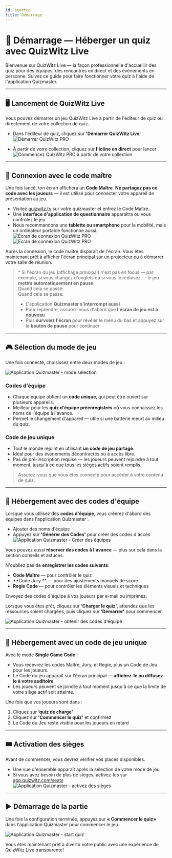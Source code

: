 ```yaml
---
id: startup
title: Démarrage
---
```


# 🚀 Démarrage — Héberger un quiz avec QuizWitz Live

Bienvenue sur QuizWitz Live — la façon professionnelle d'accueillir des quiz pour des équipes, des rencontres en direct et des événements en personne. Suivez ce guide pour faire fonctionner votre quiz à l'aide de l'application Quizmaster.

---

## 🖥️ Lancement de QuizWitz Live

Vous pouvez démarrer un jeu QuizWitz Live à partir de l'éditeur de quiz ou directement de votre collection de quiz.

- Dans l'éditeur de quiz, cliquez sur **'Démarrer QuizWitz Live'**\
  ![Démarrer QuizWitz PRO](/images/start-quizwitz-pro.png)

- À partir de votre collection, cliquez sur **l'icône en direct** pour lancer\
  ![Commencez QuizWitz PRO à partir de votre collection](/images/start-quizwitz-live.png)

---

## 🔐 Connexion avec le code maître

Une fois lancé, ton écran affichera un **Code Maître**. **Ne partagez pas ce code avec les joueurs** — il est utilisé pour connecter votre appareil de présentation au jeu.

- Visitez [quizwitz.tv](https://quizwitz.tv) sur votre quizmaster et entrez le Code Maître.
- Une **interface d'application de questionnaire** apparaîtra où vous contrôlez le jeu.
- Nous recommandons une **tablette ou smartphone** pour la mobilité, mais un ordinateur portable fonctionne aussi.\
  ![Écran de connexion QuizWitz PRO](/images/quizwitz-pro-connect-token.png)\
  ![Écran de connexion QuizWitz PRO](/images/quizwitz-pro-connect-token.png)

Après la connexion, le code maître disparaît de l'écran. Vous êtes maintenant prêt à afficher l'écran principal sur un projecteur ou à démarrer votre salle de réunion.

> \* Si l'écran du jeu (affichage principal) n'est pas en focus — par exemple, si vous changez d'onglets ou si vous le réduisez — le jeu **mettra automatiquement en pause**.\
> Quand cela se passe:\
> Quand cela se passe:
>
> - L'application **Quizmaster s'interrompt aussi**
> - Pour reprendre, assurez-vous d'abord que **l'écran de jeu est à nouveau**
> - Puis **survolez l'écran** pour révéler le menu du bas et appuyez sur le **bouton de pause** pour continuer

---

## 🎮 Sélection du mode de jeu

Une fois connecté, choisissez entre deux modes de jeu :

![Application Quizmaster - mode sélection](/images/quizmaster-app-select-mode.png)

### Codes d'équipe

- Chaque équipe obtient un **code unique**, qui peut être ouvert sur plusieurs appareils.
- Meilleur pour les **quiz d'équipe préenregistrés** où vous connaissez les noms de l'équipe à l'avance.
- Permet le changement d'appareil — utile si une batterie meurt au milieu du quiz.

### Code de jeu unique

- Tout le monde rejoint en utilisant **un code de jeu partagé**.
- Idéal pour des événements décontractés ou à accès libre.
- Pas de pré-inscription requise — les joueurs peuvent rejoindre à tout moment, jusqu'à ce que tous les sièges actifs soient remplis.

> Assurez-vous que vous êtes connecté pour accéder à votre contenu de quiz.

---

## 👥 Hébergement avec des codes d'équipe

Lorsque vous utilisez des **codes d'équipe**, vous créerez d'abord des équipes dans l'application Quizmaster :

- Ajouter des noms d'équipe
- Appuyez sur **'Générer des Codes'** pour créer des codes d'accès\
  ![Application Quizmaster - Créer des équipes](/images/quizmaster-app-create-teams.png)

Vous pouvez aussi **réserver des codes à l'avance** — plus sur cela dans la section conseils et astuces.

N'oubliez pas de **enregistrer les codes suivants**:

- **Code Maître** — pour contrôler le quiz
- \*\*Code Jury \*\* — pour des ajustements manuels de score
- **Regie Code** — pour contrôler les éléments visuels et techniques

Envoyez des codes d'équipe à vos joueurs par e-mail ou imprimez.

Lorsque vous êtes prêt, cliquez sur **‘Charger le quiz’**, attendez que les ressources soient chargées, puis cliquez sur **‘Démarrer’** pour commencer.

![Application Quizmaster - obtenir des codes d'équipe](/images/quizmaster-app-create-teams2.png)

---

## 👤 Hébergement avec un code de jeu unique

Avec le mode **Single Game Code** :

- Vous recevrez les codes Maître, Jury, et Regie, plus un Code de Jeu pour les joueurs.
- Le Code du jeu apparaît sur l'écran principal — **affichez-le ou diffusez-le à votre auditoire**.
- Les joueurs peuvent se joindre à tout moment jusqu'à ce que la limite de votre siège actif soit atteinte.

Une fois que vos joueurs sont dans :

1. Cliquez sur **‘quiz de charge’**
2. Cliquez sur **'Commencer le quiz'** et confirmez
3. Le Code du Jeu reste visible pour les joueurs en retard

---

## 🎟️ Activation des sièges

Avant de commencer, vous devrez vérifier vos places disponibles.

- Une vue d'ensemble apparaît après la sélection de votre mode de jeu
- Si vous avez besoin de plus de sièges, activez-les sur [app.quizwitz.com/seats](https://app.quizwitz.com/seats)\
  ![Application Quizmaster - activez des sièges](/images/quizmaster-app-seats.png)

---

## ▶️ Démarrage de la partie

Une fois la configuration terminée, appuyez sur **« Commencer le quiz»** dans l'application Quizmaster pour commencer le jeu.

![Application Quizmaster - start quiz](/images/quizmaster-app-start-quiz.png)

Vous êtes maintenant prêt à divertir votre public avec une expérience de QuizWitz Live transparente!
